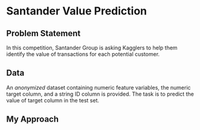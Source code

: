 # Santander Value Prediction

## Problem Statement
In this competition, Santander Group is asking Kagglers to help them identify the value of transactions for each potential customer.

## Data
An *anonymized* dataset containing numeric feature variables, the numeric target column, and a string ID column is provided.
The task is to predict the value of target column in the test set.

## My Approach


